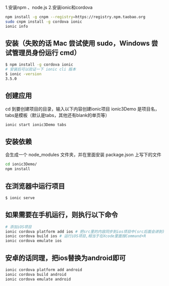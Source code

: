 1.安装npm 、node.js
2.安装ionic和cordova
```sh
npm install -g cnpm --registry=https://registry.npm.taobao.org
sudo cnpm install -g cordova ionic
ionic info
```

## 安装（失败的话 Mac 尝试使用 sudo，Windows 尝试管理员身份运行 cmd）
```sh
$ npm install -g cordova ionic
# 安装后可以验证一下 ionic cli 版本
$ ionic -version
3.5.0
```

## 创建应用
cd 到要创建项目的目录，输入以下内容创建ionic项目
ionic3Demo 是项目名，tabs是模板（默认是tabs，其他还有blank的单页等）
```sh
ionic start ionic3Demo tabs
```
## 安装依赖
会生成一个 node_modules 文件夹，并在里面安装 package.json 上写下的文件
```sh
cd ionic3Demo/
npm install
```
## 在浏览器中运行项目
```sh
$ ionic serve
```

## 如果需要在手机运行，则执行以下命令

```sh
# 添加iOS项目
ionic cordova platform add ios # 把src里的内容同步到ios项目中(src后面会讲到)
ionic cordova build ios # 运行iOS项目,相当于在Xcode里面按Command+R
ionic cordova emulate ios
```
## 安卓的话同理，把ios替换为android即可
```sh
ionic cordova platform add android
ionic cordova build android
ionic cordova emulate android
```

